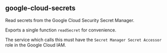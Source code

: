 ## google-cloud-secrets

Read secrets from the Google Cloud Security Secret Manager.

Exports a single function `readSecret` for convenience.

The service which calls this must have the 
`Secret Manager Secret Accessor`
role in the Google Cloud IAM.

